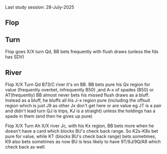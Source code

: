 Last study session: 28-July-2025

## Flop

## Turn

Flop goes X/X turn Qd, BB bets frequently with flush draws (unless the fds has SDV)

## River

Flop X/X Turn Qd B73/C river it's on BB.
BB bets pure his Qx region for value (frequently overbet, infrequently B50) ,and A-x of spades (B50) or AT(frequently)
BB almost never bets his missed flush draws as a bluff. Instead as a bluff, he bluffs all his J-x region pure (including the offsuit region which is just J9 as other Jx don't get here or are value eg JT is a pair and didn't lead turn QJ is trips, KJ is a straight) unless the holdings has a spade in them (and then he gives up pure)

Flop X/X Turn Ah X/X river Jc, with his Kx region, BB bets more when he doesn't have a card which blocks BU's check back range. So K2s-K8s bet pure for value, while KT (blocks BU's check back range) bets sometimes, K9 also bets sometimes as now BU is less likely to have 9T/9J/9Q/A9 which check back as well.